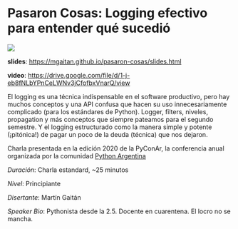 # Pasaron Cosas: Logging efectivo para entender qué sucedió

![](https://emojipedia-us.s3.dualstack.us-west-1.amazonaws.com/thumbs/120/whatsapp/238/man-shrugging-type-1-2_1f937-1f3fb-200d-2642-fe0f.png)


**slides**: https://mgaitan.github.io/pasaron-cosas/slides.html

**video**: https://drive.google.com/file/d/1-j-eb8fNLbYPnCeLWNv3jCfofbxVnarQ/view

El logging es una técnica indispensable en el software productivo, pero hay muchos conceptos y una API confusa que hacen su uso 
innecesariamente complicado (para los estándares de Python). 
Logger, filters, niveles, propagation y más conceptos que siempre pateamos para el segundo semestre. 
Y el logging estructurado como la manera simple y potente (¡pitónica!) de pagar un poco de la deuda (técnica) que nos dejaron.

Charla presentada en la edición 2020 de la PyConAr, la conferencia anual organizada por la comunidad [Python Argentina](https://python.org.ar)

*Duración*: Charla estandard, ~25 minutos

*Nivel*: Principiante

*Disertante*: Martín Gaitán

*Speaker Bio*: Pythonista desde la 2.5. Docente en cuarentena. El locro no se mancha.
